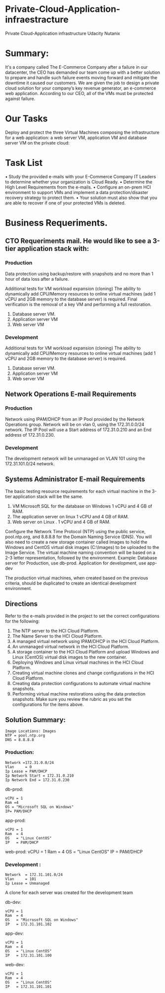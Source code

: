 # Private-Cloud-Application-infraestracture
Private Cloud-Application infrastructure Udacity Nutanix

# Summary:

It's a company called The E-Commerce Company after a failure in our datacenter, the CEO has demanded our team come up with a better solution to prepare and handle such failure events moving forward and mitigate the downtime it caused our customers. We are given the job to design a private cloud solution for your company’s key revenue generator, an e-commerce web application.
According to our CEO, all of the VMs must be protected against failure.

# Our Tasks

Deploy and protect the three Virtual Machines composing the infrastructure for a web application: a web server VM, application VM and database server VM on the private cloud:

# Task List

• Study the provided e-mails with your E-Commerce Company IT Leaders to determine whether your organization is Cloud Ready.
• Determine the High Level Requirements from the e-mails.
• Configure an on-prem HCI environment to support VMs and implement a data protection/disaster recovery strategy to protect them.
• Your solution must also show that you are able to recover if one of your protected VMs is deleted.


# Business Requeriments.


## CTO Requeriments mail. He would like to see a 3-tier application stack with:
### Production 

Data protection using backup/restore with snapshots and no more than 1 hour of data loss after a failure.

Additional tests for VM workload expansion (cloning)
The ability to dynamically add CPU/Memory resources to online virtual machines (add 1 vCPU and 2GB memory to the database server) is required. 
Final verification is the removal of a key VM and performing a full restoration.

1) Database server VM.
2) Application server VM 
3) Web server VM 


### Development 

Additional tests for VM workload expansion (cloning)
The ability to dynamically add CPU/Memory resources to online virtual machines (add 1 vCPU and 2GB memory to the database server) is required. 

1) Database server VM.
2) Application server VM 
3) Web server VM 


## Network Operations E-mail Requirements 

### Production 

Network using IPAM/DHCP from an IP Pool provided by the Network Operations group. 
Network will be on vlan 0, using the 172.31.0.0/24 network. 
The IP Pool will use a Start address of 172.31.0.210 and an End address of 172.31.0.230.

### Development

The development network will be unmanaged on VLAN 101 using the 172.31.101.0/24 network.


## Systems Administrator E-mail Requirements 

The basic testing resource requirements for each virtual machine in the 3-tier application stack will be the same.

1) VM Microsoft SQL for the database on Windows 
 1 vCPU and 4 GB of RAM. 
2) The application server  on linux 
 1 vCPU and 4 GB of RAM.
3) Web server on Linux .
 1 vCPU and 4 GB of RAM. 

 
Configure the Network Time Protocol (NTP) using the public service, pool.ntp.org, and 8.8.8.8 for the Domain Naming Service (DNS).
You will also need to create a new storage container called Images to hold the Windows and CentOS virtual disk images (C:\Images) to be uploaded to the Image Service.
The virtual machine naming convention will be based on a 2-3 letter representation, followed by the environment. Example: Database server for Production, use db-prod. Application for development, use app-dev

The production virtual machines, when created based on the previous criteria, should be duplicated to create an identical development environment.


## Directions

Refer to the e-mails provided in the project to set the correct configurations for the following:

1.	The NTP server to the HCI Cloud Platform.
2.	The Name Server to the HCI Cloud Platform.
3.	A managed virtual network using IPAM/DHCP in the HCI Cloud Platform.
4.	An unmanaged virtual network in the HCI Cloud Platform.
5.	A storage container to the HCI Cloud Platform and upload Windows and Linux (CentOS) virtual disk images to the new container.
6.	Deploying Windows and Linux virtual machines in the HCI Cloud Platform.
7.	Creating virtual machine clones and change configurations in the HCI Cloud Platform.
8.	Creating data protection configurations to automate virtual machine snapshots.
9.	Performing virtual machine restorations using the data protection snapshots.
Make sure you review the rubric as you set the configurations for the items above.


## Solution Summary:

    Image Locations: Images
    NTP = pool.ntp.org
    DNS = 8.8.8.8

### Production:
    
    Network =172.31.0.0/24
    Vlan     = 0
    Ip Lease = PAM/DHCP
    Ip Network Start = 172.31.0.210
    Ip Network End = 172.31.0.230

db-prod:

    vCPU = 1
    Ram =4 
    OS = "Microsoft SQL on Windows"
    IP= PAM/DHCP

app-prod:

    vCPU = 1
    Ram  = 4
    OS   = "Linux CentOS"
    IP   = PAM/DHCP

web-prod:
    vCPU =  1
    Ram  =  4
    OS   = "Linux CentOS"
    IP   =  PAM/DHCP

### Development :

    Network  = 172.31.101.0/24
    Vlan     = 101
    Ip Lease = Unmanaged

A clone for each server was created for the development team

db-dev:

    vCPU = 1
    Ram  = 4
    OS   = "Microsoft SQL on Windows"
    IP   = 172.31.101.102

app-dev:

    vCPU = 1
    Ram  = 4
    OS   = "Linux CentOS"
    IP   = 172.31.101.100

web-dev:

    vCPU = 1
    Ram  = 4
    OS   = "Linux CentOS"
    IP   = 172.31.101.101


